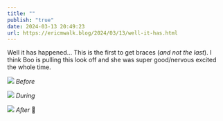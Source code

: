 ```yaml
---
title: ""
publish: "true"
date: 2024-03-13 20:49:23
url: https://ericmwalk.blog/2024/03/13/well-it-has.html
---
```


Well it has happened… This is the first to get braces (*and not the last*). I think Boo is pulling this look off and she was super good/nervous excited the whole time.

![](https://ericmwalk.blog/uploads/2024/img-8220.jpeg)
*Before*

![](https://ericmwalk.blog/uploads/2024/img-8249.jpeg)
_During_

![](https://ericmwalk.blog/uploads/2024/img-8254.jpeg)
_After_ 🥰